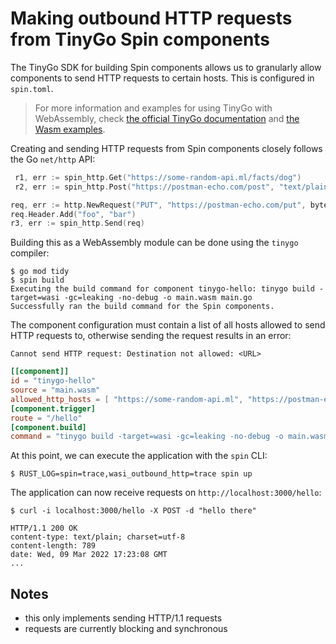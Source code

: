 # Making outbound HTTP requests from TinyGo Spin components

The TinyGo SDK for building Spin components allows us to granularly allow
components to send HTTP requests to certain hosts. This is configured in
`spin.toml`.

> For more information and examples for using TinyGo with WebAssembly, check
> [the official TinyGo documentation](https://tinygo.org/docs/guides/webassembly/)
> and
> [the Wasm examples](https://github.com/tinygo-org/tinygo/tree/release/src/examples/wasm).

Creating and sending HTTP requests from Spin components closely follows the Go
`net/http` API:

```go
 r1, err := spin_http.Get("https://some-random-api.ml/facts/dog")
 r2, err := spin_http.Post("https://postman-echo.com/post", "text/plain", bytes.NewBufferString("Hello there!"))

req, err := http.NewRequest("PUT", "https://postman-echo.com/put", bytes NewBufferString("General Kenobi!"))
req.Header.Add("foo", "bar")
r3, err := spin_http.Send(req)
```

Building this as a WebAssembly module can be done using the `tinygo` compiler:

```shell
$ go mod tidy
$ spin build
Executing the build command for component tinygo-hello: tinygo build -target=wasi -gc=leaking -no-debug -o main.wasm main.go
Successfully ran the build command for the Spin components.
```

The component configuration must contain a list of all hosts allowed to send
HTTP requests to, otherwise sending the request results in an error:

```
Cannot send HTTP request: Destination not allowed: <URL>
```

```toml
[[component]]
id = "tinygo-hello"
source = "main.wasm"
allowed_http_hosts = [ "https://some-random-api.ml", "https://postman-echo.com" ]
[component.trigger]
route = "/hello"
[component.build]
command = "tinygo build -target=wasi -gc=leaking -no-debug -o main.wasm main.go"
```

At this point, we can execute the application with the `spin` CLI:

```shell
$ RUST_LOG=spin=trace,wasi_outbound_http=trace spin up
```

The application can now receive requests on `http://localhost:3000/hello`:

```shell
$ curl -i localhost:3000/hello -X POST -d "hello there"

HTTP/1.1 200 OK
content-type: text/plain; charset=utf-8
content-length: 789
date: Wed, 09 Mar 2022 17:23:08 GMT
...
```

## Notes

- this only implements sending HTTP/1.1 requests
- requests are currently blocking and synchronous
